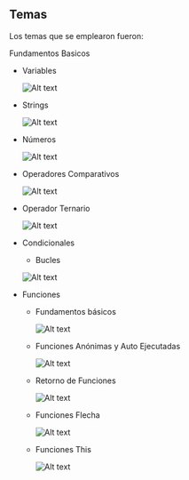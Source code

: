 ## Temas

Los temas que se emplearon fueron:

Fundamentos Basicos

- Variables

  ![Alt text](image.png)

- Strings

  ![Alt text](image-1.png)

- Números

  ![Alt text](image-2.png)

- Operadores Comparativos

  ![Alt text](image-3.png)

- Operador Ternario

  ![Alt text](image-4.png)

* Condicionales

  - Bucles

  ![Alt text](image-5.png)

- Funciones

  - Fundamentos básicos

    ![Alt text](image-6.png)

  - Funciones Anónimas y Auto Ejecutadas

    ![Alt text](image-7.png)

  - Retorno de Funciones

    ![Alt text](image-8.png)

  - Funciones Flecha

    ![Alt text](image-9.png)

  - Funciones This

    ![Alt text](image-10.png)
